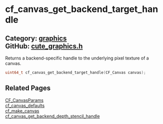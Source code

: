 [](../header.md ':include')

# cf_canvas_get_backend_target_handle

Category: [graphics](/api_reference?id=graphics)  
GitHub: [cute_graphics.h](https://github.com/RandyGaul/cute_framework/blob/master/include/cute_graphics.h)  
---

Returns a backend-specific handle to the underlying pixel texture of a canvas.

```cpp
uint64_t cf_canvas_get_backend_target_handle(CF_Canvas canvas);
```

## Related Pages

[CF_CanvasParams](/graphics/cf_canvasparams.md)  
[cf_canvas_defaults](/graphics/cf_canvas_defaults.md)  
[cf_make_canvas](/graphics/cf_make_canvas.md)  
[cf_canvas_get_backend_depth_stencil_handle](/graphics/cf_canvas_get_backend_depth_stencil_handle.md)  
